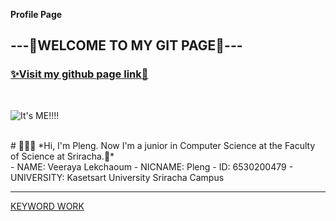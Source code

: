 **Profile Page**
## ---💖WELCOME TO MY GIT PAGE💖---
### [✨Visit my github page link🌸](https://valin4637.github.io/)

<br>

![It's ME!!!!](https://github.com/VaLin4637/VaLin4637.github.io/blob/main/image2.jpg?raw=true)


<br>
# 💖💖💖
*Hi, I'm Pleng. Now I'm a junior in Computer Science at the Faculty of Science at Sriracha.🍡*
<br>
- NAME: Veeraya Lekchaoum
- NICNAME: Pleng
- ID: 6530200479
- UNIVERSITY: Kasetsart University Sriracha Campus
<br>


-----------------------------------------------------------------------------------------------------------
[KEYWORD WORK](risk_transference.md)
